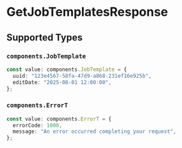 # GetJobTemplatesResponse


## Supported Types

### `components.JobTemplate`

```typescript
const value: components.JobTemplate = {
  uuid: "123e4567-58fa-47d9-a868-231ef16e925b",
  editDate: "2025-08-01 12:00:00",
};
```

### `components.ErrorT`

```typescript
const value: components.ErrorT = {
  errorCode: 1000,
  message: "An error occurred completing your request",
};
```

